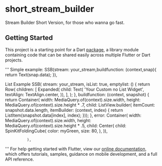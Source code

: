 # short_stream_builder

Stream Builder Short Version, for those who wanna go fast.

## Getting Started

This project is a starting point for a Dart
[package](https://flutter.dev/developing-packages/),
a library module containing code that can be shared easily across
multiple Flutter or Dart projects.

'''
Simple example:
            SSB(stream: your_stream,buildfunction: (context,snap){
                return Text(snap.data);
              }),

   List Example
                SSB(
                stream: your_stream,
                isList: true,
                emptylist: () {
                  return Row(
                    children: <Widget>[
                      Expanded(
                          child: Text(
                        'Your Custom no List Widget',
                        textAlign: TextAlign.center,
                      )),
                    ],
                  );
                },
                buildfunction: (context, snapshot) {
                  return Container(
                      width: MediaQuery.of(context).size.width,
                      height: MediaQuery.of(context).size.height * .7,
                      child: ListView.builder(
                          itemCount: snapshot.data.length,
                          itemBuilder: (context, index) {
                            return ListItem(snapshot.data[index], index);
                          }));
                },
                error: Container(
                    width: MediaQuery.of(context).size.width,
                    height: MediaQuery.of(context).size.height * .5,
                    child: Center(
                      child: SpinKitFoldingCube(
                        color: myGreen,
                        size: 80,
                      ),
                    )),

              ),
'''
For help getting started with Flutter, view our 
[online documentation](https://flutter.dev/docs), which offers tutorials, 
samples, guidance on mobile development, and a full API reference.
